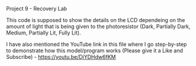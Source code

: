 Project 9 - Recovery Lab

This code is supposed to show the details on the LCD dependeing on the amount of light that is being given to the photoresistor (Dark, Partially Dark, Medium, Partially Lit, Fully Lit).

I have also mentioned the YouTube link in this file where I go step-by-step to demonstrate how this model/program works (Please give it a Like and Subscribe) - https://youtu.be/DjYDHdw6fKM
